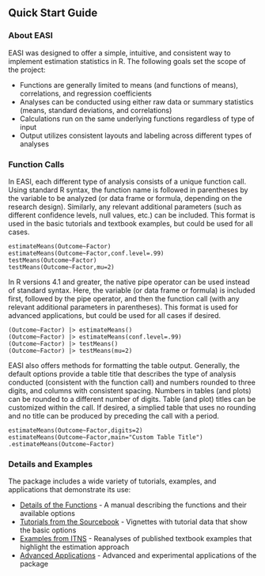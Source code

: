 
## Quick Start Guide

### About EASI

EASI was designed to offer a simple, intuitive, and consistent way to implement estimation statistics in R. The following goals set the scope of the project:

- Functions are generally limited to means (and functions of means), correlations, and regression coefficients
- Analyses can be conducted using either raw data or summary statistics (means, standard deviations, and correlations)
- Calculations run on the same underlying functions regardless of type of input
- Output utilizes consistent layouts and labeling across different types of analyses

### Function Calls

In EASI, each different type of analysis consists of a unique function call. Using standard R syntax, the function name is followed in parentheses by the variable to be analyzed (or data frame or formula, depending on the research design). Similarly, any relevant additional parameters (such as different confidence levels, null values, etc.) can be included. This format is used in the basic tutorials and textbook examples, but could be used for all cases.

```
estimateMeans(Outcome~Factor)
estimateMeans(Outcome~Factor,conf.level=.99)
testMeans(Outcome~Factor)
testMeans(Outcome~Factor,mu=2)
```

In R versions 4.1 and greater, the native pipe operator can be used instead of standard syntax. Here, the variable (or data frame or formula) is included first, followed by the pipe operator, and then the function call (with any relevant additional parameters in parentheses). This format is used for advanced applications, but could be used for all cases if desired.

```
(Outcome~Factor) |> estimateMeans()
(Outcome~Factor) |> estimateMeans(conf.level=.99)
(Outcome~Factor) |> testMeans()
(Outcome~Factor) |> testMeans(mu=2)
```

EASI also offers methods for formatting the table output. Generally, the default options provide a table title that describes the type of analysis conducted (consistent with the function call) and numbers rounded to three digits, and columns with consistent spacing.  Numbers in tables (and plots) can be rounded to a different number of digits. Table (and plot) titles can be customized within the call. If desired, a simplied table that uses no rounding and no title can be produced by preceding the call with a period.

```
estimateMeans(Outcome~Factor,digits=2)
estimateMeans(Outcome~Factor,main="Custom Table Title")
.estimateMeans(Outcome~Factor)
```

### Details and Examples

The package includes a wide variety of tutorials, examples, and applications that demonstrate its use:

- [Details of the Functions](./functions) - A manual describing the functions and their available options
- [Tutorials from the Sourcebook](./tutorials) - Vignettes with tutorial data that show the basic options 
- [Examples from ITNS](./examples) - Reanalyses of published textbook examples that highlight the estimation approach 
- [Advanced Applications](./applications) - Advanced and experimental applications of the package
